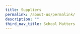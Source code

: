 ```yaml
---
title: Suppliers
permalink: /about-us/permalink/
description: ""
third_nav_title: School Matters
---
```


